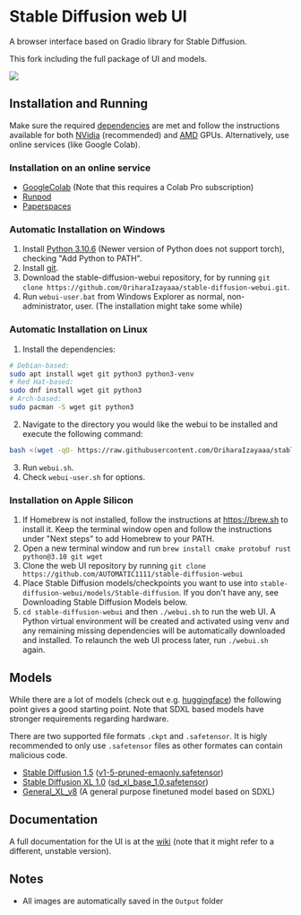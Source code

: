 # Stable Diffusion web UI
A browser interface based on Gradio library for Stable Diffusion.

This fork including the full package of UI and models.

![](screenshot.png)

## Installation and Running
Make sure the required [dependencies](https://github.com/AUTOMATIC1111/stable-diffusion-webui/wiki/Dependencies) are met and follow the instructions available for both [NVidia](https://github.com/AUTOMATIC1111/stable-diffusion-webui/wiki/Install-and-Run-on-NVidia-GPUs) (recommended) and [AMD](https://github.com/AUTOMATIC1111/stable-diffusion-webui/wiki/Install-and-Run-on-AMD-GPUs) GPUs. Alternatively, use online services (like Google Colab).

### Installation on an online service

- [GoogleColab](https://githubtocolab.com/OriharaIzayaaa/stable_diffusion_colab/blob/main/GoogleColab_stable_diffusion.ipynb) (Note that this requires a Colab Pro subscription)
- [Runpod](https://blog.runpod.io/stable-diffusion-ui-on-runpod/)
- [Paperspaces](https://blog.paperspace.com/stable-diffusion-webui-deployment/)


### Automatic Installation on Windows
1. Install [Python 3.10.6](https://www.python.org/downloads/release/python-3106/) (Newer version of Python does not support torch), checking "Add Python to PATH".
2. Install [git](https://git-scm.com/download/win).
3. Download the stable-diffusion-webui repository, for by running `git clone https://github.com/OriharaIzayaaa/stable-diffusion-webui.git`.
4. Run `webui-user.bat` from Windows Explorer as normal, non-administrator, user. (The installation might take some while)

### Automatic Installation on Linux
1. Install the dependencies:
```bash
# Debian-based:
sudo apt install wget git python3 python3-venv
# Red Hat-based:
sudo dnf install wget git python3
# Arch-based:
sudo pacman -S wget git python3
```
2. Navigate to the directory you would like the webui to be installed and execute the following command:
```bash
bash <(wget -qO- https://raw.githubusercontent.com/OriharaIzayaaa/stable-diffusion-webui/master/webui.sh)
```
3. Run `webui.sh`.
4. Check `webui-user.sh` for options.

### Installation on Apple Silicon
1. If Homebrew is not installed, follow the instructions at https://brew.sh to install it. Keep the terminal window open and follow the instructions under "Next steps" to add Homebrew to your PATH.
2. Open a new terminal window and run `brew install cmake protobuf rust python@3.10 git wget`
3. Clone the web UI repository by running `git clone https://github.com/AUTOMATIC1111/stable-diffusion-webui`
4. Place Stable Diffusion models/checkpoints you want to use into `stable-diffusion-webui/models/Stable-diffusion`. If you don't have any, see Downloading Stable Diffusion Models below.
5. `cd stable-diffusion-webui` and then `./webui.sh` to run the web UI. A Python virtual environment will be created and activated using venv and any remaining missing dependencies will be automatically downloaded and installed.
To relaunch the web UI process later, run `./webui.sh` again.

## Models

While there are a lot of models (check out e.g. [huggingface](https://huggingface.co/)) the following point gives a good starting point. 
Note that SDXL based models have stronger requirements regarding hardware.

There are two supported file formats `.ckpt` and `.safetensor`. It is higly recommended to only use `.safetensor` files as other formates can contain malicious code.

- [Stable Diffusion 1.5](https://huggingface.co/stable-diffusion-v1-5) ([v1-5-pruned-emaonly.safetensor](https://huggingface.co/stable-diffusion-v1-5/stable-diffusion-v1-5/blob/main/v1-5-pruned-emaonly.safetensors))
- [Stable Diffusion XL 1.0](https://huggingface.co/stabilityai/stable-diffusion-xl-base-1.0) ([sd_xl_base_1.0.safetensor](https://huggingface.co/stabilityai/stable-diffusion-xl-base-1.0/blob/main/sd_xl_base_1.0.safetensors))
- [General_XL_v8](https://drive.google.com/file/d/163HQ49s40ZG11FEtCs7CyVTMvYFHwjvV/view?usp=drive_link) (A general purpose finetuned model based on SDXL)

## Documentation
A full documentation for the UI is at the [wiki](https://github.com/AUTOMATIC1111/stable-diffusion-webui/wiki) (note that it might refer to a different, unstable version).

## Notes

- All images are automatically saved in the `Output` folder

